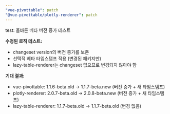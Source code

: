 ```yaml
---
"vue-pivottable": patch
"@vue-pivottable/plotly-renderer": patch
---
```


test: 올바른 베타 버전 증가 테스트

**수정된 로직 테스트:**
- changeset version의 버전 증가를 보존
- 선택적 베타 타임스탬프 적용 (변경된 패키지만)
- lazy-table-renderer는 changeset 없으므로 변경되지 않아야 함

**기대 결과:**
- vue-pivottable: 1.1.6-beta.old → 1.1.7-beta.new (버전 증가 + 새 타임스탬프)
- plotly-renderer: 2.0.7-beta.old → 2.0.8-beta.new (버전 증가 + 새 타임스탬프)
- lazy-table-renderer: 1.1.7-beta.old → 1.1.7-beta.old (변경 없음)